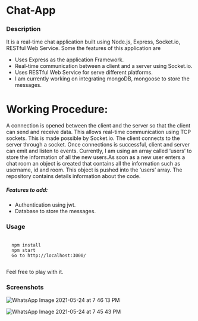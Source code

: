 # Chat-App

<h3> Description </h3>
<p>It is a real-time chat application built using Node.js, Express, Socket.io, RESTful Web
Service. 
Some the features of this application are
<ul>
<li>Uses Express as the application Framework.</li>
<li>Real-time communication between a client and a server using Socket.io.</li>
<li>Uses RESTful Web Service for serve different platforms.</li>
<li>I am currently working on integrating mongoDB, mongoose to store the messages.</li>
</ul>

# Working Procedure:
A connection is opened between the client and the server so that the client can send and receive data. This
allows real-time communication using TCP sockets. This is made possible by Socket.io. The client
connects to the server through a socket. Once connections is successful, client and server can emit and
listen to events. Currently, I am using an array called ‘users’ to store the information of all the new users.As
soon as a new user enters a chat room an object is created that contains all the information such as
username, id and room. This object is pushed into the ‘users’ array. The repository contains details
information about the code.

<h5>Features to add:</h5>
<ul>
<li>Authentication using jwt.</li>
<li>Database to store the messages.</li>
</ul>
 </p>

<h3> Usage </h3>
<pre> <code>
  npm install
  npm start
  Go to <a>http://localhost:3000/</a>
  </code>
</pre>
Feel free to play with it.

<h3> Screenshots </h3>
<p>
 
![WhatsApp Image 2021-05-24 at 7 46 13 PM](https://user-images.githubusercontent.com/40101776/119361837-b79e8600-bcc9-11eb-87a9-154c70ab92eb.jpeg)

![WhatsApp Image 2021-05-24 at 7 45 43 PM](https://user-images.githubusercontent.com/40101776/119361850-ba00e000-bcc9-11eb-8954-431a3d7ccd58.jpeg)
 </p>



